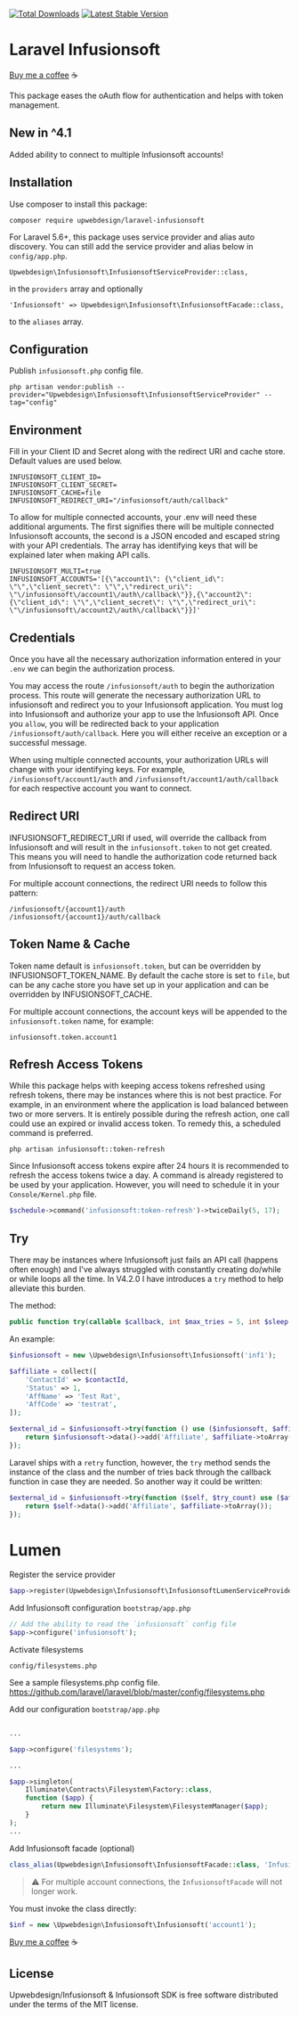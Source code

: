 <a href="https://packagist.org/packages/upwebdesign/laravel-infusionsoft"><img src="https://poser.pugx.org/upwebdesign/laravel-infusionsoft/downloads.svg?format=flat" alt="Total Downloads"></a>
<a href="https://packagist.org/packages/upwebdesign/laravel-infusionsoft"><img src="https://poser.pugx.org/upwebdesign/laravel-infusionsoft/v/stable.svg?format=flat" alt="Latest Stable Version"></a>

# Laravel Infusionsoft

[Buy me a coffee](https://www.buymeacoffee.com/upwebdesign) :coffee:

This package eases the oAuth flow for authentication and helps with token management.

## New in ^4.1

Added ability to connect to multiple Infusionsoft accounts!

## Installation

Use composer to install this package:

```
composer require upwebdesign/laravel-infusionsoft
```

For Laravel 5.6+, this package uses service provider and alias auto discovery. You can still add the service provider and alias below in `config/app.php`.

```
Upwebdesign\Infusionsoft\InfusionsoftServiceProvider::class,
```

in the `providers` array and optionally

```
'Infusionsoft' => Upwebdesign\Infusionsoft\InfusionsoftFacade::class,
```

to the `aliases` array.

## Configuration

Publish `infusionsoft.php` config file.

```shell
php artisan vendor:publish --provider="Upwebdesign\Infusionsoft\InfusionsoftServiceProvider" --tag="config"
```

## Environment

Fill in your Client ID and Secret along with the redirect URI and cache store. Default values are used below.

```
INFUSIONSOFT_CLIENT_ID=
INFUSIONSOFT_CLIENT_SECRET=
INFUSIONSOFT_CACHE=file
INFUSIONSOFT_REDIRECT_URI="/infusionsoft/auth/callback"
```

To allow for multiple connected accounts, your .env will need these additional arguments. The first signifies there will be multiple connected Infusionsoft accounts, the second is a JSON encoded and escaped string with your API credentials. The array has identifying keys that will be explained later when making API calls.

```
INFUSIONSOFT_MULTI=true
INFUSIONSOFT_ACCOUNTS='[{\"account1\": {\"client_id\": \"\",\"client_secret\": \"\",\"redirect_uri\": \"\/infusionsoft\/account1\/auth\/callback\"}},{\"account2\": {\"client_id\": \"\",\"client_secret\": \"\",\"redirect_uri\": \"\/infusionsoft\/account2\/auth\/callback\"}}]'
```

## Credentials

Once you have all the necessary authorization information entered in your `.env` we can begin the authorization process.

You may access the route `/infusionsoft/auth` to begin the authorization process. This route will generate the necessary authorization URL to infusionsoft and redirect you to your Infusionsoft application. You must log into Infusionsoft and authorize your app to use the Infusionsoft API. Once you `allow`, you will be redirected back to your application `/infusionsoft/auth/callback`. Here you will either receive an exception or a successful message.

When using multiple connected accounts, your authorization URLs will change with your identifying keys. For example, `/infusionsoft/account1/auth` and `/infusionsoft/account1/auth/callback` for each respective account you want to connect.

## Redirect URI

INFUSIONSOFT_REDIRECT_URI if used, will override the callback from Infusionsoft and will result in the `infusionsoft.token` to not get created. This means you will need to handle the authorization code returned back from Infusionsoft to request an access token.

For multiple account connections, the redirect URI needs to follow this pattern:

```
/infusionsoft/{account1}/auth
/infusionsoft/{account1}/auth/callback
```

## Token Name & Cache

Token name default is `infusionsoft.token`, but can be overridden by INFUSIONSOFT_TOKEN_NAME. By default the cache store is set to `file`, but can be any cache store you have set up in your application and can be overridden by INFUSIONSOFT_CACHE.

For multiple account connections, the account keys will be appended to the `infusionsoft.token` name, for example:

```
infusionsoft.token.account1
```

## Refresh Access Tokens

While this package helps with keeping access tokens refreshed using refresh tokens, there may be instances where this is not best practice. For example, in an environment where the application is load balanced between two or more servers. It is entirely possible during the refresh action, one call could use an expired or invalid access token. To remedy this, a scheduled command is preferred.

```shell
php artisan infusionsoft::token-refresh
```

Since Infusionsoft access tokens expire after 24 hours it is recommended to refresh the access tokens twice a day. A command is already registered to be used by your application. However, you will need to schedule it in your `Console/Kernel.php` file.

```php
$schedule->command('infusionsoft:token-refresh')->twiceDaily(5, 17);
```

## Try

There may be instances where Infusionsoft just fails an API call (happens often enough) and I've always struggled with constantly creating do/while or while loops all the time. In V4.2.0 I have introduces a `try` method to help alleviate this burden.

The method:

```php
public function try(callable $callback, int $max_tries = 5, int $sleep = 2);
```

An example:

```php
$infusionsoft = new \Upwebdesign\Infusionsoft\Infusionsoft('inf1');

$affiliate = collect([
    'ContactId' => $contactId,
    'Status' => 1,
    'AffName' => 'Test Rat',
    'AffCode' => 'testrat',
]);

$external_id = $infusionsoft->try(function () use ($infusionsoft, $affiliate) {
    return $infusionsoft->data()->add('Affiliate', $affiliate->toArray());
});
```

Laravel ships with a `retry` function, however, the `try` method sends the instance of the class and the number of tries back through the callback function in case they are needed. So another way it could be written:

```php
$external_id = $infusionsoft->try(function ($self, $try_count) use ($affiliate) {
    return $self->data()->add('Affiliate', $affiliate->toArray());
});
```

# Lumen

Register the service provider

```php
$app->register(Upwebdesign\Infusionsoft\InfusionsoftLumenServiceProvider::class);
```

Add Infusionsoft configuration `bootstrap/app.php`

```php
// Add the ability to read the `infusionsoft` config file
$app->configure('infusionsoft');
```

Activate filesystems

`config/filesystems.php`

See a sample filesystems.php config file.
https://github.com/laravel/laravel/blob/master/config/filesystems.php

Add our configuration `bootstrap/app.php`

```php

...

$app->configure('filesystems');

...

$app->singleton(
    Illuminate\Contracts\Filesystem\Factory::class,
    function ($app) {
        return new Illuminate\Filesystem\FilesystemManager($app);
    }
);
...
```

Add Infusionsoft facade (optional)

```php
class_alias(Upwebdesign\Infusionsoft\InfusionsoftFacade::class, 'Infusionsoft');
```

> :warning: For multiple account connections, the `InfusionsoftFacade` will not longer work.

You must invoke the class directly:

```php
$inf = new \Upwebdesign\Infusionsoft\Infusionsoft('account1');
```

[Buy me a coffee](https://www.buymeacoffee.com/upwebdesign) :coffee:

## License

Upwebdesign/Infusionsoft & Infusionsoft SDK is free software distributed under the terms of the MIT license.
